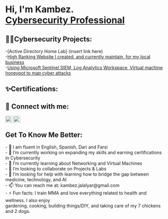 <h1>Hi, I'm Kambez. <br/><a href="https://www.linkedin.com/in/KambezJ/">Cybersecurity Professional</a></h1>

<h2>👨‍💻Cybersecurity Projects:</h2>

-[Active Directory Home Lab] (insert link here)
<br>
-[High Ranking Website I created, and currently maintain, for my local business](https://afgautoglass.com/)
<br>
-[Using Microsoft Sentinel SIEM, Log Analytics Workspace, Virtual machine honeypot to map cyber attacks](https://github.com/KambezJ/Microsoft_Sentinel_Mapping_Cyber_Attacks)

<h2>✨Certifications:</h2>

<h2> 🤳 Connect with me:</h2>

[<img align="left" alt="KambezJalalyar | LinkedIn" width="22px" src="https://cdn.jsdelivr.net/npm/simple-icons@v3/icons/linkedin.svg" />][linkedin]
[<img align="left" alt="KambezJalalyar | Instagram" width="22px" src="https://cdn.jsdelivr.net/npm/simple-icons@v3/icons/instagram.svg" />][instagram]

[instagram]: https://www.instagram.com/kambezsadat/
[linkedin]: https://linkedin.com/in/kambezJ/
<br>

<h2>Get To Know Me Better:</h2>
- 💬 I am fluent in English, Spanish, Dari and Farsi
<BR>
- 🔭 I’m currently working on expanding my skills and earning certifications in Cybersecurity
<BR>
- 🌱 I’m currently learning about Networking and Virtual Machines
<BR>
- 👯 I’m looking to collaborate on Projects & Labs
<BR>
- 🤔 I’m looking for help with learning how to bridge the gap between medicine, technology, and AI
<BR>
- 📫 You can reach me at: kambez.jalalyar@gmail.com
<BR>
- ⚡ Fun facts: I train MMA and love everything related to health and wellness. I also enjoy
<br>
gardening, cooking, building things/DIY, and taking care of my 7 chickens and 2 dogs.

